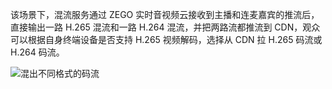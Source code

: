 该场景下，混流服务通过 ZEGO 实时音视频云接收到主播和连麦嘉宾的推流后，直接输出一路 H.265 混流和一路 H.264 混流，并把两路流都推流到 CDN，观众可以根据自身终端设备是否支持 H.265 视频解码，选择从 CDN 拉 H.265 码流或 H.264 码流。

![混出不同格式的码流](https://doc-media.zego.im/sdk-doc/Pics/LiveRoom/H265/Mix.png)
